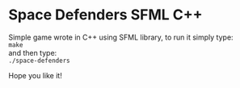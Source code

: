# Space Defenders SFML C++

Simple game wrote in C++ using SFML library, to run it simply type: <br/>
```make```<br/>
and then type:<br/>
```./space-defenders```<br/>

Hope you like it!
